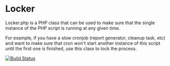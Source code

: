 Locker
======

Locker.php is a PHP class that can be used to make sure that
the single instance of the PHP script is running at any given time.

For example, if you have a slow cronjob (report generator, cleanup 
task, etc) and want to make sure that cron won't start another
instance of this script until the first one is finished, use this
class to lock the process.

[![Build Status](https://secure.travis-ci.org/mamchenkov/locker.png)](http://travis-ci.org/mamchenkov/locker)

